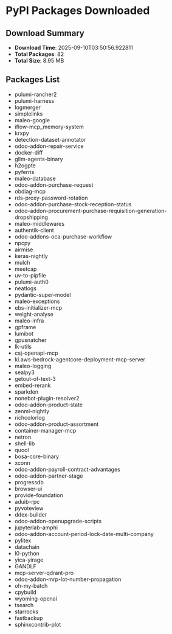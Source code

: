 # PyPI Packages Downloaded

## Download Summary
- **Download Time**: 2025-09-10T03:50:56.922811
- **Total Packages**: 82
- **Total Size**: 8.95 MB

## Packages List
- pulumi-rancher2
- pulumi-harness
- logmerger
- simplelinks
- maleo-google
- iflow-mcp_memory-system
- krxpy
- detection-dataset-annotator
- odoo-addon-repair-service
- docker-diff
- gllm-agents-binary
- h2ogpte
- pyferris
- maleo-database
- odoo-addon-purchase-request
- obdiag-mcp
- rds-proxy-password-rotation
- odoo-addon-purchase-stock-reception-status
- odoo-addon-procurement-purchase-requisition-generation-dropshipping
- maleo-middlewares
- authentik-client
- odoo-addons-oca-purchase-workflow
- npcpy
- airmise
- keras-nightly
- mulch
- meetcap
- uv-to-pipfile
- pulumi-auth0
- neatlogs
- pydantic-super-model
- maleo-exceptions
- ebs-initializer-mcp
- weight-analyse
- maleo-infra
- gpframe
- lumibot
- gpusnatcher
- lk-utils
- csj-openapi-mcp
- ki.aws-bedrock-agentcore-deployment-mcp-server
- maleo-logging
- sealpy3
- getout-of-text-3
- embed-rerank
- sparkden
- nonebot-plugin-resolver2
- odoo-addon-product-state
- zenml-nightly
- richcolorlog
- odoo-addon-product-assortment
- container-manager-mcp
- netron
- shell-lib
- quool
- bosa-core-binary
- xconn
- odoo-addon-payroll-contract-advantages
- odoo-addon-partner-stage
- progressdb
- browser-ui
- provide-foundation
- aduib-rpc
- pyvoteview
- ddex-builder
- odoo-addon-openupgrade-scripts
- jupyterlab-amphi
- odoo-addon-account-period-lock-date-multi-company
- pylitex
- datachain
- l0-python
- yica-yirage
- GANDLF
- mcp-server-qdrant-pro
- odoo-addon-mrp-lot-number-propagation
- oh-my-batch
- cpybuild
- wyoming-openai
- tsearch
- starrocks
- fastbackup
- sphinxcontrib-plot
